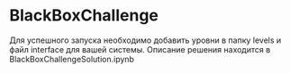 # BlackBoxChallenge
Для успешного запуска необходимо добавить уровни в папку levels и файл interface для вашей системы.
Описание решения находится в BlackBoxChallengeSolution.ipynb
